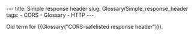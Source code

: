 --- title: Simple response header slug: Glossary/Simple\_response\_header tags: - CORS - Glossary - HTTP ---

Old term for {{Glossary("CORS-safelisted response header")}}.
